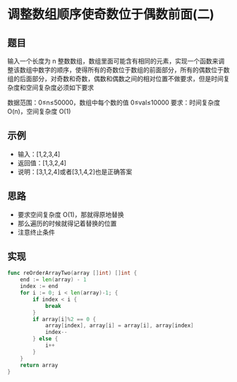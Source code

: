 # 调整数组顺序使奇数位于偶数前面(二)

## 题目

输入一个长度为 n 整数数组，数组里面可能含有相同的元素，实现一个函数来调整该数组中数字的顺序，使得所有的奇数位于数组的前面部分，所有的偶数位于数组的后面部分，对奇数和奇数，偶数和偶数之间的相对位置不做要求，但是时间复杂度和空间复杂度必须如下要求

数据范围：0≤n≤50000，数组中每个数的值 0≤val≤10000
要求：时间复杂度 O(n)，空间复杂度 O(1)

## 示例

* 输入：[1,2,3,4]
* 返回值：[1,3,2,4]
* 说明：[3,1,2,4]或者[3,1,4,2]也是正确答案

## 思路

* 要求空间复杂度 O(1)，那就得原地替换
* 那么遍历的时候就得记着替换的位置
* 注意终止条件

## 实现

```go
func reOrderArrayTwo(array []int) []int {
	end := len(array) - 1
	index := end
	for i := 0; i < len(array)-1; {
		if index < i {
			break
		}
		if array[i]%2 == 0 {
			array[index], array[i] = array[i], array[index]
			index--
		} else {
			i++
		}
	}
	return array
}
```